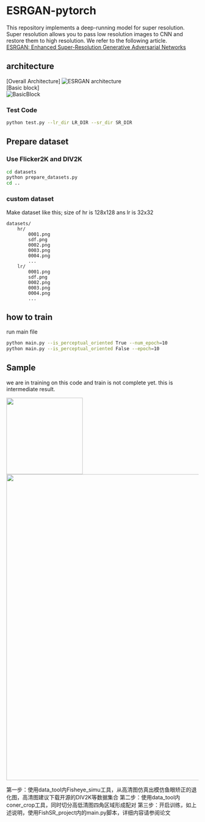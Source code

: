 # ESRGAN-pytorch

This repository implements a deep-running model for super resolution.
 Super resolution allows you to pass low resolution images to CNN and restore them to high resolution. 
 We refer to the following article.  
 [ESRGAN: Enhanced Super-Resolution Generative Adversarial Networks](https://arxiv.org/abs/1809.00219)  
 
 ## architecture
 [Overall Architecture]
 ![ESRGAN architecture](./image/architecture.PNG)  
 [Basic block]  
 ![BasicBlock](./image/basicBlock.PNG)
 
 ### Test Code
 ```bash
python test.py --lr_dir LR_DIR --sr_dir SR_DIR
```
 
 ## Prepare dataset
 ### Use Flicker2K and DIV2K
```bash
cd datasets
python prepare_datasets.py
cd ..
```
### custom dataset
Make dataset like this; size of hr is 128x128 ans lr is 32x32
```
datasets/
    hr/
        0001.png
        sdf.png
        0002.png
        0003.png
        0004.png
        ...
    lr/
        0001.png
        sdf.png
        0002.png
        0003.png
        0004.png
        ...
```

## how to train
run main file
```bash
python main.py --is_perceptual_oriented True --num_epoch=10
python main.py --is_perceptual_oriented False --epoch=10
```

## Sample
we are in training on this code and train is not complete yet.
this is intermediate result.

<img src="image/lr.png" width="200">
<img src="image/hr.png" width="800">


第一步：使用data_tool内Fisheye_simu工具，从高清图仿真出模仿鱼眼矫正的退化图，高清图建议下载开源的DIV2K等数据集合
第二步：使用data_tool内coner_crop工具，同时切分高低清图四角区域形成配对
第三步：开启训练，如上述说明，使用FishSR_project内的main.py脚本，详细内容请参阅论文